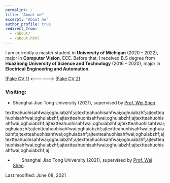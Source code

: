 ```yaml
---
permalink: /
title: "About me"
excerpt: "About me"
author_profile: true
redirect_from: 
  - /about/
  - /about.html
---
```


I am currently a master student in <b>University of Michigan</b> (2020 – 2022), major in <b>Computer Vision</b>, ECE. Before that, I received B.S degree from <b>Huazhong University of Science and Technology</b> (2016 – 2020), major in <b>Electrical Engineering and Automation</b>.

[[Fake CV 1](https://github.com/Pengchengzhi/Pengchengzhi.github.io/blob/master/files/cv/fake%20cv.pdf)]
<------> [[Fake CV 2](https://github.com/Pengchengzhi/Pengchengzhi.github.io/blob/master/files/cv/fake%20cv.pdf)]

### **Visiting:**

* Shanghai Jiao Tong University (2021), supervised by <a href="https://shenwei1231.github.io/">Prof. Wei Shen</a>.

textteahuohisahfwai;oghuiabzhf;ajtextteahuohisahfwai;oghuiabzhf;ajtextteahuohisahfwai;oghuiabzhf;ajtextteahuohisahfwai;oghuiabzhf;ajtextteahuohisahfwai;oghuiabzhf;ajtextteahuohisahfwai;oghuiabzhf;ajtextteahuohisahfwai;oghuiabzhf;ajtextteahuohisahfwai;oghuiabzhf;ajtextteahuohisahfwai;oghuiabzhf;ajtextteahuohisahfwai;oghuiabzhf;ajtextteahuohisahfwai;oghuiabzhf;ajtextteahuohisahfwai;oghuiabzhf;ajtextteahuohisahfwai;oghuiabzhf;ajtextteahuohisahfwai;oghuiabzhf;ajtextteahuohisahfwai;oghuiabzhf;ajtextteahuohisahfwai;oghuiabzhf;aj

* <p style="text-indent:2em"> Shanghai Jiao Tong University (2021), supervised by <a href="https://shenwei1231.github.io/">Prof. Wei Shen</a>.</p>
  
Last modified: June 08, 2021






<!---Activity and Service--->
<!---Experience--->
